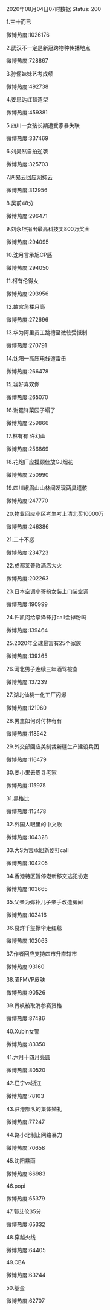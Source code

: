 2020年08月04日07时数据
Status: 200

1.三十而已

微博热度:1026176

2.武汉不一定是新冠跨物种传播地点

微博热度:728867

3.孙俪妹妹艺考成绩

微博热度:492738

4.姜思达红毯造型

微博热度:459381

5.四川一女孩长期遭受家暴失联

微博热度:337469

6.刘昊然自拍逆袭

微博热度:325703

7.网易云回应网抑云

微博热度:312956

8.吴前48分

微博热度:296471

9.刘永坦捐出最高科技奖800万奖金

微博热度:294095

10.沈月言承旭CP感

微博热度:294050

11.柯有伦得女

微博热度:293956

12.故宫角楼月亮

微博热度:272696

13.华为阿里员工跳槽至微软受抵制

微博热度:270791

14.沈阳一高压电线遭雷击

微博热度:266478

15.我好喜欢你

微博热度:265070

16.谢霆锋菜园子塌了

微博热度:259866

17.林有有 许幻山

微博热度:256869

18.花炮厂应援顾佳放GJ烟花

微博热度:250990

19.四川峨眉山山林间发现两具遗骸

微博热度:247770

20.物业回应小区考生考上清北奖10000万

微博热度:246386

21.二十不惑

微博热度:234723

22.成都莱普敦酒店大火

微博热度:202263

23.日本空调小哥扮女装上门装空调

微博热度:190999

24.许凯问给李泽锋打call会掉粉吗

微博热度:139464

25.2020年全球最富有25个家族

微博热度:139365

26.河北男子连续三年酒驾被查

微博热度:137239

27.湖北仙桃一化工厂闪爆

微博热度:121960

28.男生如何对付林有有

微博热度:118542

29.外交部回应美制裁新疆生产建设兵团

微博热度:116479

30.姜小果去周寻老家

微博热度:115975

31.黑格比

微博热度:115478

32.外国人眼里的中文歌

微博热度:104328

33.大S为言承旭新剧打call

微博热度:104205

34.香港特区暂停港新移交逃犯协定

微博热度:103665

35.父亲为弥补儿子亲手改造房间

微博热度:103416

36.易烊千玺撑伞走红毯

微博热度:102063

37.作者回应支持四市升直辖市

微博热度:93160

38.曜FMVP皮肤

微博热度:90526

39.肖枫被取消参赛资格

微博热度:87486

40.Xubin女警

微博热度:83350

41.六月十四月亮圆

微博热度:80520

42.辽宁vs浙江

微博热度:78103

43.驻港部队的集体婚礼

微博热度:77247

44.路小北制止网络暴力

微博热度:70658

45.沈阳暴雨

微博热度:66983

46.popi

微博热度:65379

47.郭艾伦35分

微博热度:65332

48.穿越火线

微博热度:64405

49.CBA

微博热度:63244

50.基金

微博热度:62707

